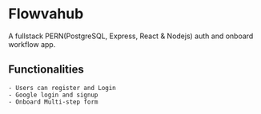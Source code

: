 # Flowvahub 

A fullstack PERN(PostgreSQL, Express, React & Nodejs) auth and onboard workflow app.

## Functionalities 

  ```
  - Users can register and Login
  - Google login and signup
  - Onboard Multi-step form

  ```
